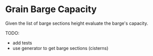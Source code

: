 # Grain Barge Capacity

Given the list of barge sections height evaluate the barge's capacity.

TODO:
- add tests
- use generator to get barge sections (cisterns)
